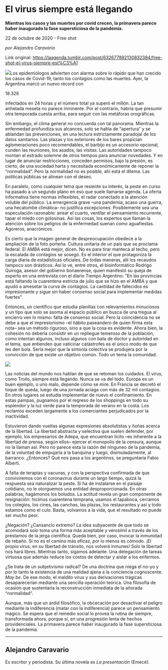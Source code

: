 # El virus siempre está llegando

**Mientras los casos y las muertes por covid crecen, la primavera parece haber inaugurado la fase supersticiosa de la pandemia.**

22 de octubre de 2020 - Free shot

_por Alejandro Caravario_

Link original: https://laagenda.tumblr.com/post/632677892130832384/free-shot-el-virus-siempre-est%C3%A1

![](https://64.media.tumblr.com/3a7ef31aabcb38cb73172b527ce83e17/9a5f847f8fe8c993-b1/s500x750/e64c41c300ca1f7d0fe2ea7ed1d2154be742cc2c.jpg)Los epidemiólogos advierten con alarma sobre lo rápido
que han crecido los casos de Covid-19, tanto los contagios como las muertes. Ayer, la Argentina marcó un nuevo récord con 

18.326

 infectados en 24
horas y el número total ya superó el millón. La tan anhelada meseta no parece
inminente. Por el contrario, habría que presumir otra temporada cuesta arriba,
para seguir con las metáforas orográficas. 

Sin embargo, el clima general no concuerda con tal panorama.
Mientras la enfermedad profundiza sus alcances, solo se habla de “apertura” y
se ablandan las prevenciones, en una lectura estrictamente paradojal de los
datos sanitarios. Las plazas y los exteriores de los bares propician
aglomeraciones poco recomendables, el barbijo es un accesorio opcional, cunden
las reuniones, los asados, las visitas. Las autoridades tampoco montan el
estrado solemne de otros tiempos para anunciar novedades. Y en lugar de anunciar
restricciones, conceden permisos, bajo la presión, es cierto, de una sociedad
harta y necesitada económicamente de reponer la “normalidad”. Pero la
normalidad no es posible, ahí está el dilema. Las políticas públicas se alinean
con el deseo. 

En paralelo, como cualquier tema que resiente su
interés, la peste en curso ha pasado a un segundo plano en eso que suele
llamarse agenda. La oferta informativa tiene normas inflexibles, el radar
conectado a la atención voluble del público. La emergencia grave –una pandemia,
acaso una guerra, una hecatombe climática– no justifica excepciones. Posiblemente
sea una especulación razonable: airear el cuarto, ventilar el pensamiento
recurrente, tapar el miedo con golosinas. Así las cosas, los expertos que
llaman la atención sobre los peligros de la enfermedad suenan como aguafiestas.
Agoreros, anacrónicos.  

Es cierto que la imagen general de despreocupación obedece
a la ampliación de la foto porteña. Cultura unitaria de un país que se proclama
federal. El AMBA está mejor, dicen. No es para tirar manteca al techo, pero la
escalada de contagios se sosegó. Es el interior el que protagoniza la carga
diaria de estadísticas oficiales. De todas maneras, allí los recaudos tampoco son
drásticos. Así lo ve, entre otros, el bioinformático Rodrigo Quiroga, asesor
del gobierno bonaerense, quien manifestó su queja de experto en una entrevista
con el diario Tiempo Argentino: “En las provincias está faltando la cuarentena
estricta de julio que se hizo en el AMBA y que ayudó a amesetar la curva de
contagios. La cantidad de fallecidos es impresionante y sigue sin haber
consenso social para implementar medidas fuertes”.

Entonces, un científico que estudia planillas con
relevamientos minuciosos y un tipo que solo se asoma al espacio público en
busca de una tregua al encierro ven lo mismo: falta de consenso social. Pero la
coincidencia no se debe a que el impresionismo –el hábito paseandero de quien
firma esta nota– sea un método riguroso, sino a que la cosa es evidente. Ahora
bien, la cohesión no debería consistir en un repliegue temeroso de la población,
como intentan algunos, incluso algunos con bata de doctor y autoridad en el
tema, que entienden que vaticinar catástrofes es el único modo de que les den
bola. Sería mejor que la sintonía colectiva se produjera por la convicción de
que existe un objetivo común. Todo un tema la comunidad.     

![](https://64.media.tumblr.com/7acbed1f15994a07bb7d52d3844631b2/9a5f847f8fe8c993-81/s500x750/0e4aec9187140c2e2fd34f47433d2b6ac0bb6d3e.png)


Las noticias del mundo nos hablan de que se retoman los
cuidados. El virus, como Troilo, siempre está llegando. Nunca se va del todo.
Europa es un buen ejemplo, o uno malo, depende cómo se mire. En Francia se
decretó el toque de queda, luego de una jornada aciaga con más de 32 mil
contagios. En otros lugares se estudia implementar de nuevo el confinamiento.
En estas pampas, pugnamos por el regreso de los shoppings en todo su esplendor y
la luz verde para la temporada de verano en la costa. Los reclamos exceden
largamente a los comerciantes perjudicados por la inactividad. 

Estuvieron dando vueltas algunas expresiones
absolutistas y ñoñas acerca de la libertad. La libertad abstracta y selectiva
que suelen defender, por ejemplo, los empresarios de Adepa, que encuentran
lícito –es inherente a la libertad de prensa, según ellos– ejercer el monopolio
de la censura, aunque no la llaman así. Pero no parece esta la razón del
ninguneo de la pandemia, de la voluntad de empujarla a la banquina y luego,
disimuladamente, al barranco. ¿Entonces? Qué nos pasa a los argentinos, se
preguntaría Fabio Alberti. 

A falta de terapias y vacunas, y con la perspectiva
confirmada de que conviviremos con el coronavirus durante un largo tiempo,
quizá la respuesta sea naturalizar la peste. Si ha de instalarse en el paisaje
cotidiano, no le otorguemos una entidad desproporcionada. En otras palabras,
hagámonos los boludos. La actitud revela un gran componente de resignación:
hicimos cuarentena temprana, usamos el tapaboca, cerramos los colegios, los
cines, las canchas, las plazas, los restaurantes y así y todo estamos como el
culo. Basta, volvamos a la vida, que el resultado no puede ser mucho peor. 

¿Negación? ¿Cansancio extremo? La idea subyacente de
que todo se acomodará solo toma una forma más aceptable y verosímil a través de
los préstamos de la jerga científica. Queda bien, por caso, invocar la
inmunidad de rebaño. Si no es el camino más eficaz, por lo menos es cómodo. ¡El
propio virus, en su libertad de tránsito, nos volverá inmunes! Solo la libertad
nos hará libres. Mientras tanto, sigamos adelante. Una delegación de tareas virtuosa
que además reduce los costos de detectar y aislar a los enfermos.

¿Se trata de un subjetivismo radical? De una doctrina
que niega el no-yo y por lo tanto la existencia de una realidad ajena a la
conciencia cognoscente. *May be*. De
ese modo, el maldito virus y sus derivaciones trágicas desaparecerían mediante
una sencilla operación teórica. Una filosofía de ocasión que sustentaría la reconstrucción
inmediata de la añorada “normalidad”. 

Aunque, más que un ardid filosófico, la obcecación por
desactivar el peligro mediante la indiferencia (matar con la indiferencia) parece
un pensamiento mágico. Se espera que el remedio social lo provea la rutina de
siempre, transformada ahora, porque sí, en una progresión lenta de hechos
providenciales. La primavera parece haber inaugurado la fase supersticiosa de
la pandemia.   



---

Alejandro Caravario
-------------------

 Es escritor y periodista. Su última novela es *La presentación* (Emecé).

